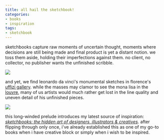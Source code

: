 ```yaml
---
title: all hail the sketchbook!
categories:
- books
- inspiration
tags:
- sketchbook
---
```


sketchbooks capture raw moments of uncertain thought, moments where decisions are still being made and final product is yet a distant notion. we toss them aside, holding their imperfections against them. no client, no collector, no publisher wants the unfinished scribble.

![](http://www.shannonethomas.com/words/blog/old-uploads/2010/08/100816davinci.png)

and yet, we find leonardo da vinci's monumental sketches in florence's [uffizi gallery](http://www.uffizi.com/). while the masses may clamor to see the mona lisa in the [louvre](http://www.louvre.fr/louvrea.htm), many of us artists would much rather get lost in the line quality and uneven detail of his unfinished pieces.

![](http://www.shannonethomas.com/words/blog/old-uploads/2010/08/100816sketchbooks.png)

this long-winded prelude introduces my latest source of inspiration: [_sketchbooks: the hidden art of designers, illustrators & creatives_](http://www.goodreads.com/book/show/6341998-sketchbooks). after flipping through only once, i've already established this as one of my go-to books when i have creative block or simply when i wish to be inspired.
